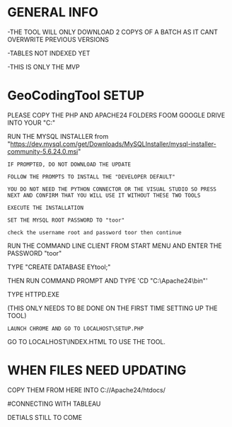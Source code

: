 # GENERAL INFO
-THE TOOL WILL ONLY DOWNLOAD 2 COPYS OF A BATCH AS IT CANT OVERWRITE PREVIOUS VERSIONS

-TABLES NOT INDEXED YET

-THIS IS ONLY THE MVP

# GeoCodingTool SETUP

PLEASE COPY THE PHP AND APACHE24 FOLDERS FOOM GOOGLE DRIVE INTO YOUR "C:\"

RUN THE MYSQL INSTALLER from "https://dev.mysql.com/get/Downloads/MySQLInstaller/mysql-installer-community-5.6.24.0.msi"

	IF PROMPTED, DO NOT DOWNLOAD THE UPDATE
	
	FOLLOW THE PROMPTS TO INSTALL THE "DEVELOPER DEFAULT"
	
	YOU DO NOT NEED THE PYTHON CONNECTOR OR THE VISUAL STUDIO SO PRESS NEXT AND CONFIRM THAT YOU WILL USE IT WITHOUT THESE TWO TOOLS
	
	EXECUTE THE INSTALLATION
	
	SET THE MYSQL ROOT PASSWORD TO "toor"
	
	check the username root and password toor then continue
	
RUN THE COMMAND LINE CLIENT FROM START MENU AND ENTER THE PASSWORD "toor"

TYPE "CREATE DATABASE EYtool;"

THEN RUN COMMAND PROMPT AND TYPE 'CD "C:\Apache24\bin"'

TYPE HTTPD.EXE

(THIS ONLY NEEDS TO BE DONE ON THE FIRST TIME SETTING UP THE TOOL) 

    LAUNCH CHROME AND GO TO LOCALHOST\SETUP.PHP

GO TO LOCALHOST\INDEX.HTML TO USE THE TOOL.

# WHEN FILES NEED UPDATING

COPY THEM FROM HERE INTO C://Apache24/htdocs/

#CONNECTING WITH TABLEAU

DETIALS STILL TO COME
